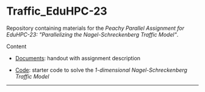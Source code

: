 # Traffic_EduHPC-23

Repository containing materials for the *Peachy Parallel Assignment for
EduHPC-23: "Parallelizing the Nagel-Schreckenberg Traffic Model"*.

Content
  * [Documents](Documents):
	handout with assignment description

  * [Code](Code):
	starter code to solve the *1-dimensional Nagel-Schreckenberg Traffic Model*


---
